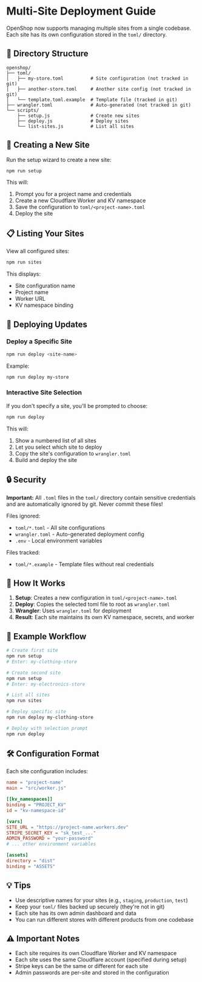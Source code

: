# Multi-Site Deployment Guide

OpenShop now supports managing multiple sites from a single codebase. Each site has its own configuration stored in the `toml/` directory.

## 📁 Directory Structure

```
openshop/
├── toml/
│   ├── my-store.toml          # Site configuration (not tracked in git)
│   ├── another-store.toml     # Another site config (not tracked in git)
│   └── template.toml.example  # Template file (tracked in git)
├── wrangler.toml              # Auto-generated (not tracked in git)
└── scripts/
    ├── setup.js               # Create new sites
    ├── deploy.js              # Deploy sites
    └── list-sites.js          # List all sites
```

## 🚀 Creating a New Site

Run the setup wizard to create a new site:

```bash
npm run setup
```

This will:
1. Prompt you for a project name and credentials
2. Create a new Cloudflare Worker and KV namespace
3. Save the configuration to `toml/<project-name>.toml`
4. Deploy the site

## 📋 Listing Your Sites

View all configured sites:

```bash
npm run sites
```

This displays:
- Site configuration name
- Project name
- Worker URL
- KV namespace binding

## 🚢 Deploying Updates

### Deploy a Specific Site

```bash
npm run deploy <site-name>
```

Example:
```bash
npm run deploy my-store
```

### Interactive Site Selection

If you don't specify a site, you'll be prompted to choose:

```bash
npm run deploy
```

This will:
1. Show a numbered list of all sites
2. Let you select which site to deploy
3. Copy the site's configuration to `wrangler.toml`
4. Build and deploy the site

## 🔒 Security

**Important:** All `.toml` files in the `toml/` directory contain sensitive credentials and are automatically ignored by git. Never commit these files!

Files ignored:
- `toml/*.toml` - All site configurations
- `wrangler.toml` - Auto-generated deployment config
- `.env` - Local environment variables

Files tracked:
- `toml/*.example` - Template files without real credentials

## 🔄 How It Works

1. **Setup**: Creates a new configuration in `toml/<project-name>.toml`
2. **Deploy**: Copies the selected toml file to root as `wrangler.toml`
3. **Wrangler**: Uses `wrangler.toml` for deployment
4. **Result**: Each site maintains its own KV namespace, secrets, and worker

## 📝 Example Workflow

```bash
# Create first site
npm run setup
# Enter: my-clothing-store

# Create second site
npm run setup
# Enter: my-electronics-store

# List all sites
npm run sites

# Deploy specific site
npm run deploy my-clothing-store

# Deploy with selection prompt
npm run deploy
```

## 🛠️ Configuration Format

Each site configuration includes:

```toml
name = "project-name"
main = "src/worker.js"

[[kv_namespaces]]
binding = "PROJECT_KV"
id = "kv-namespace-id"

[vars]
SITE_URL = "https://project-name.workers.dev"
STRIPE_SECRET_KEY = "sk_test_..."
ADMIN_PASSWORD = "your-password"
# ... other environment variables

[assets]
directory = "dist"
binding = "ASSETS"
```

## 💡 Tips

- Use descriptive names for your sites (e.g., `staging`, `production`, `test`)
- Keep your `toml/` files backed up securely (they're not in git)
- Each site has its own admin dashboard and data
- You can run different stores with different products from one codebase

## ⚠️ Important Notes

- Each site requires its own Cloudflare Worker and KV namespace
- Each site uses the same Cloudflare account (specified during setup)
- Stripe keys can be the same or different for each site
- Admin passwords are per-site and stored in the configuration

